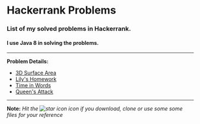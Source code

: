 # Hackerrank Problems

### List of my solved problems in Hackerrank.

#### I use Java 8 in solving the problems.

---
**Problem Details:**
* [3D Surface Area](https://www.hackerrank.com/challenges/3d-surface-area)
* [Lily's Homework](https://www.hackerrank.com/challenges/lilys-homework)
* [Time in Words](https://www.hackerrank.com/challenges/the-time-in-words)
* [Queen's Attack](https://www.hackerrank.com/challenges/queens-attack-2)
---



**Note:** *Hit the ![star icon](https://img.icons8.com/color/30/000000/star--v2.png) icon if you download, clone or use some some files for your reference*

